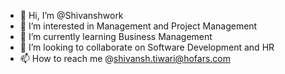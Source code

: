 - 👋 Hi, I’m @Shivanshwork
- 👀 I’m interested in Management and Project Management
- 🌱 I’m currently learning Business Management
- 💞️ I’m looking to collaborate on Software Development and HR
- 📫 How to reach me @shivansh.tiwari@hofars.com

<!---
Shivanshwork/Shivanshwork is a ✨ special ✨ repository because its `README.md` (this file) appears on your GitHub profile.
You can click the Preview link to take a look at your changes.
--->
